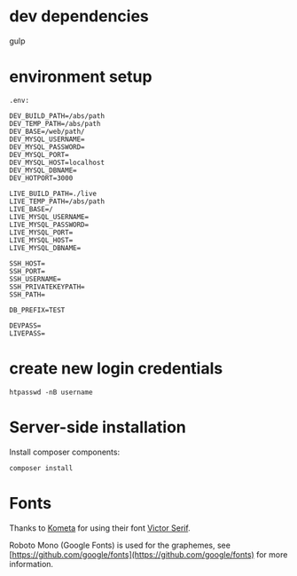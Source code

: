 # dev dependencies

gulp

# environment setup

`.env:`

```
DEV_BUILD_PATH=/abs/path
DEV_TEMP_PATH=/abs/path
DEV_BASE=/web/path/
DEV_MYSQL_USERNAME=
DEV_MYSQL_PASSWORD=
DEV_MYSQL_PORT=
DEV_MYSQL_HOST=localhost
DEV_MYSQL_DBNAME=
DEV_HOTPORT=3000

LIVE_BUILD_PATH=./live
LIVE_TEMP_PATH=/abs/path
LIVE_BASE=/
LIVE_MYSQL_USERNAME=
LIVE_MYSQL_PASSWORD=
LIVE_MYSQL_PORT=
LIVE_MYSQL_HOST=
LIVE_MYSQL_DBNAME=

SSH_HOST=
SSH_PORT=
SSH_USERNAME=
SSH_PRIVATEKEYPATH=
SSH_PATH=

DB_PREFIX=TEST

DEVPASS=
LIVEPASS=

```

# create new login credentials

`htpasswd -nB username`

# Server-side installation

Install composer components:

```
composer install
```

# Fonts

Thanks to [Kometa](https://kometa.xyz) for using their font [Victor Serif](https://www.kometa.xyz/typefaces/victor-serif/).

Roboto Mono (Google Fonts) is used for the graphemes, see [https://github.com/google/fonts](https://github.com/google/fonts) for more information.
